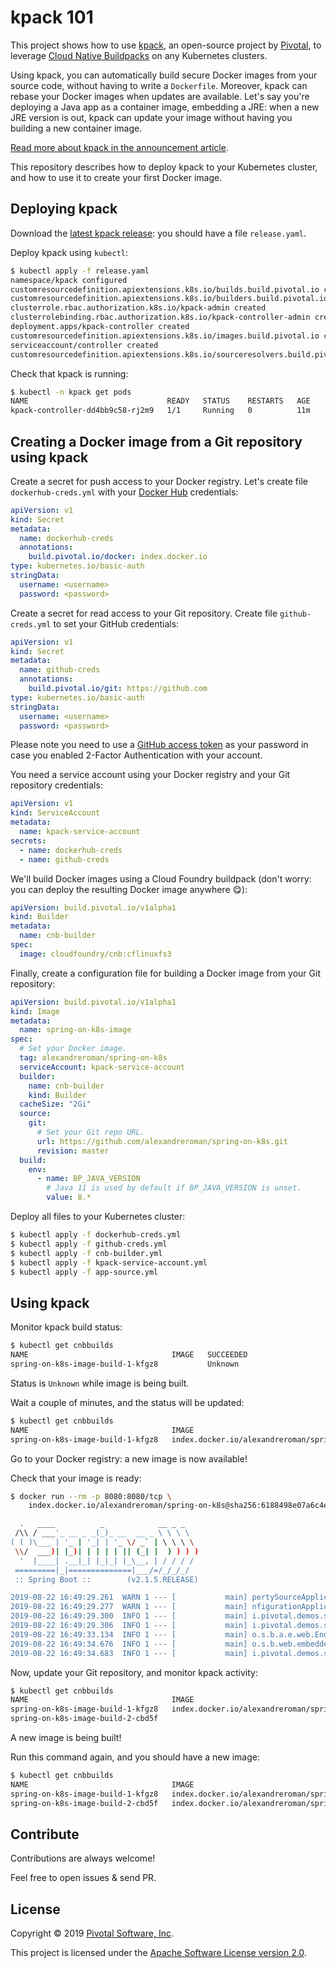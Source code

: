 # kpack 101

This project shows how to use [kpack](https://github.com/pivotal/kpack),
an open-source project by [Pivotal](https://pivotal.io), to leverage
[Cloud Native Buildpacks](https://buildpacks.io) on any Kubernetes clusters.

Using kpack, you can automatically build secure Docker images from your source code,
without having to write a `Dockerfile`. Moreover, kpack can rebase your Docker images
when updates are available. Let's say you're deploying a Java app as a container image,
embedding a JRE: when a new JRE version is out, kpack can update your image without
having you building a new container image.

[Read more about kpack in the announcement article](https://content.pivotal.io/blog/introducing-kpack-a-kubernetes-native-container-build-service).

This repository describes how to deploy kpack to your Kubernetes cluster, and how to use
it to create your first Docker image.

## Deploying kpack

Download the [latest kpack release](https://github.com/pivotal/kpack/releases):
you should have a file `release.yaml`.

Deploy kpack using `kubectl`:
```bash
$ kubectl apply -f release.yaml
namespace/kpack configured
customresourcedefinition.apiextensions.k8s.io/builds.build.pivotal.io created
customresourcedefinition.apiextensions.k8s.io/builders.build.pivotal.io created
clusterrole.rbac.authorization.k8s.io/kpack-admin created
clusterrolebinding.rbac.authorization.k8s.io/kpack-controller-admin created
deployment.apps/kpack-controller created
customresourcedefinition.apiextensions.k8s.io/images.build.pivotal.io created
serviceaccount/controller created
customresourcedefinition.apiextensions.k8s.io/sourceresolvers.build.pivotal.io created
```

Check that kpack is running:
```bash
$ kubectl -n kpack get pods
NAME                               READY   STATUS    RESTARTS   AGE
kpack-controller-dd4bb9c58-rj2m9   1/1     Running   0          11m
```

## Creating a Docker image from a Git repository using kpack

Create a secret for push access to your Docker registry. Let's create file
`dockerhub-creds.yml` with your [Docker Hub](https://hub.docker.com) credentials:
```yaml
apiVersion: v1
kind: Secret
metadata:
  name: dockerhub-creds
  annotations:
    build.pivotal.io/docker: index.docker.io
type: kubernetes.io/basic-auth
stringData:
  username: <username>
  password: <password>
```

Create a secret for read access to your Git repository. Create file
`github-creds.yml` to set your GitHub credentials:
```yaml
apiVersion: v1
kind: Secret
metadata:
  name: github-creds
  annotations:
    build.pivotal.io/git: https://github.com
type: kubernetes.io/basic-auth
stringData:
  username: <username>
  password: <password>
```

Please note you need to use a
[GitHub access token](https://github.com/settings/tokens) as your password in case
you enabled 2-Factor Authentication with your account.

You need a service account using your Docker registry and your Git repository credentials:
```yaml
apiVersion: v1
kind: ServiceAccount
metadata:
  name: kpack-service-account
secrets:
  - name: dockerhub-creds
  - name: github-creds
```

We'll build Docker images using a Cloud Foundry buildpack
(don't worry: you can deploy the resulting Docker image anywhere 😋):
```yaml
apiVersion: build.pivotal.io/v1alpha1
kind: Builder
metadata:
  name: cnb-builder
spec:
  image: cloudfoundry/cnb:cflinuxfs3
```

Finally, create a configuration file for building a Docker image from your
Git repository:
```yaml
apiVersion: build.pivotal.io/v1alpha1
kind: Image
metadata:
  name: spring-on-k8s-image
spec:
  # Set your Docker image.
  tag: alexandreroman/spring-on-k8s
  serviceAccount: kpack-service-account
  builder:
    name: cnb-builder
    kind: Builder
  cacheSize: "2Gi"
  source:
    git:
      # Set your Git repo URL.
      url: https://github.com/alexandreroman/spring-on-k8s.git
      revision: master
  build:
    env:
      - name: BP_JAVA_VERSION
        # Java 11 is used by default if BP_JAVA_VERSION is unset.
        value: 8.*
```

Deploy all files to your Kubernetes cluster:
```bash
$ kubectl apply -f dockerhub-creds.yml
$ kubectl apply -f github-creds.yml
$ kubectl apply -f cnb-builder.yml
$ kubectl apply -f kpack-service-account.yml
$ kubectl apply -f app-source.yml
```

## Using kpack

Monitor kpack build status:
```bash
$ kubectl get cnbbuilds
NAME                                IMAGE   SUCCEEDED
spring-on-k8s-image-build-1-kfgz8           Unknown
```

Status is `Unknown` while image is being built.

Wait a couple of minutes, and the status will be updated:
```bash
$ kubectl get cnbbuilds                                    
NAME                                IMAGE                                                                                                                  SUCCEEDED
spring-on-k8s-image-build-1-kfgz8   index.docker.io/alexandreroman/spring-on-k8s@sha256:6188498e07a6c4e6620fd33bf7c2842f76618ae6f05f07e4146f7cf1f8cfd624   True
```

Go to your Docker registry: a new image is now available!

Check that your image is ready:
```bash
$ docker run --rm -p 8080:8080/tcp \
    index.docker.io/alexandreroman/spring-on-k8s@sha256:6188498e07a6c4e6620fd33bf7c2842f76618ae6f05f07e4146f7cf1f8cfd624

  .   ____          _            __ _ _
 /\\ / ___'_ __ _ _(_)_ __  __ _ \ \ \ \
( ( )\___ | '_ | '_| | '_ \/ _` | \ \ \ \
 \\/  ___)| |_)| | | | | || (_| |  ) ) ) )
  '  |____| .__|_| |_|_| |_\__, | / / / /
 =========|_|==============|___/=/_/_/_/
 :: Spring Boot ::        (v2.1.5.RELEASE)

2019-08-22 16:49:29.261  WARN 1 --- [           main] pertySourceApplicationContextInitializer : Skipping 'cloud' property source addition because not in a cloud
2019-08-22 16:49:29.277  WARN 1 --- [           main] nfigurationApplicationContextInitializer : Skipping reconfiguration because not in a cloud
2019-08-22 16:49:29.300  INFO 1 --- [           main] i.pivotal.demos.springonk8s.Application  : Starting Application on 5f2335b83afb with PID 1 (/workspace/BOOT-INF/classes started by vcap in /workspace)
2019-08-22 16:49:29.306  INFO 1 --- [           main] i.pivotal.demos.springonk8s.Application  : No active profile set, falling back to default profiles: default
2019-08-22 16:49:33.134  INFO 1 --- [           main] o.s.b.a.e.web.EndpointLinksResolver      : Exposing 2 endpoint(s) beneath base path '/actuator'
2019-08-22 16:49:34.676  INFO 1 --- [           main] o.s.b.web.embedded.netty.NettyWebServer  : Netty started on port(s): 8080
2019-08-22 16:49:34.683  INFO 1 --- [           main] i.pivotal.demos.springonk8s.Application  : Started Application in 6.237 seconds (JVM running for 7.322)
```

Now, update your Git repository, and monitor kpack activity:
```bash
$ kubectl get cnbbuilds
NAME                                IMAGE                                                                                                                  SUCCEEDED
spring-on-k8s-image-build-1-kfgz8   index.docker.io/alexandreroman/spring-on-k8s@sha256:6188498e07a6c4e6620fd33bf7c2842f76618ae6f05f07e4146f7cf1f8cfd624   True
spring-on-k8s-image-build-2-cbd5f                                                                                                                          Unknown
```

A new image is being built!

Run this command again, and you should have a new image:
```bash
$ kubectl get cnbbuilds      
NAME                                IMAGE                                                                                                                  SUCCEEDED
spring-on-k8s-image-build-1-kfgz8   index.docker.io/alexandreroman/spring-on-k8s@sha256:6188498e07a6c4e6620fd33bf7c2842f76618ae6f05f07e4146f7cf1f8cfd624   True
spring-on-k8s-image-build-2-cbd5f   index.docker.io/alexandreroman/spring-on-k8s@sha256:9ed04eb2e25f7056ae268c8441032e16feaa82de8195ebb489142d02c381fb3d   True
```

## Contribute

Contributions are always welcome!

Feel free to open issues & send PR.

## License

Copyright &copy; 2019 [Pivotal Software, Inc](https://pivotal.io).

This project is licensed under the [Apache Software License version 2.0](https://www.apache.org/licenses/LICENSE-2.0).
